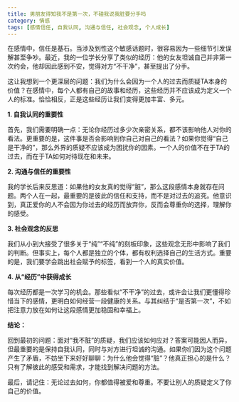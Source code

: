 ```yaml
---
title: 男朋友得知我不是第一次，不碰我说我脏要分手吗
category: 情感
tags: [感情信任, 自我认同, 沟通与信任, 社会观念, 个人成长]
---
```

在感情中，信任是基石。当涉及到性这个敏感话题时，很容易因为一些细节引发误解甚至争吵。最近，我的一位学长分享了类似的经历：他的女友坦诚自己并非第一次约会，他却因此感到不安，觉得对方“不干净”，甚至提出了分手。

这让我想到一个更深层的问题：我们为什么会因为一个人的过去而质疑TA本身的价值？在感情中，每个人都有自己的故事和经历，这些经历并不应该成为定义一个人的标准。恰恰相反，正是这些经历让我们变得更加丰富、多元。

**1. 自我认同的重要性**

首先，我们需要明确一点：无论你经历过多少次亲密关系，都不该影响他人对你的看法。更重要的是，这件事是否会影响到你自己对自己的看法？如果你觉得“自己是干净的”，那么外界的质疑不应该成为困扰你的因素。一个人的价值不在于TA的过去，而在于TA如何对待现在和未来。

**2. 沟通与信任的重要性**

我的学长后来反思道：如果他的女友真的觉得“脏”，那么这段感情本身就存在问题。两个人在一起，最重要的是彼此的信任和支持，而不是对过去的追究。他意识到，真正爱你的人不会因为你过去的经历而放弃你，反而会尊重你的选择，理解你的感受。

**3. 社会观念的反思**

我们从小到大接受了很多关于“纯”“不纯”的刻板印象，这些观念无形中影响了我们的判断。但事实上，每个人都是独立的个体，都有权利选择自己的生活方式。重要的是，我们要学会跳出社会赋予的标签，看到一个人的真实价值。

**4. 从“经历”中获得成长**

每次经历都是一次学习的机会。那些看似“不干净”的过去，或许会让我们更懂得珍惜当下的感情，更明白如何经营一段健康的关系。与其纠结于“是否第一次”，不如把注意力放在如何让这段感情更加稳固和幸福上。

**结论：**

回到最初的问题：面对“我不脏”的质疑，我们应该如何应对？答案可能因人而异，但最重要的是保持自我认同，同时与对方进行坦诚的沟通。如果你们因为这个问题产生了矛盾，不妨坐下来好好聊聊：为什么他会觉得“脏”？他真正担心的是什么？只有了解彼此的感受和需求，才能找到解决问题的方法。

最后，请记住：无论过去如何，你都值得被爱和尊重。不要让别人的质疑定义了你自己的价值。